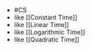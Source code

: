 - #CS
- like [[Constant Time]]
- like [[Linear Time]]
- like [[Logarithmic Time]]
- like [[Quadratic Time]]